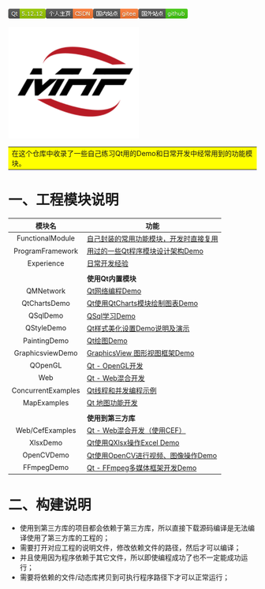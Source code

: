 <img src="README.assets/Qt-5.12.12-green.png">[![个人主页-CSDN-orange](README.assets/%E4%B8%AA%E4%BA%BA%E4%B8%BB%E9%A1%B5-CSDN-orange.png)](https://blog.csdn.net/qq_43627907?type=blog)[![国内站点-gitee-orange](README.assets/%E5%9B%BD%E5%86%85%E7%AB%99%E7%82%B9-gitee-orange.png)](https://gitee.com/mahuifa/QMDemo)[![国外站点-github-brightgreen](README.assets/%E5%9B%BD%E5%A4%96%E7%AB%99%E7%82%B9-github-brightgreen.png)](https://github.com/mahuifa/QMDemo)

![image-20220827211417219](README.assets/image-20220827211417219.png)



<table><tr><td bgcolor=#FFFF00>在这个仓库中收录了一些自己练习Qt用的Demo和日常开发中经常用到的功能模块。</td></tr></table>

# 一、工程模块说明

|       模块名       | 功能                                                         |
| :----------------: | ------------------------------------------------------------ |
|  FunctionalModule  | [自己封装的常用功能模块，开发时直接复用](./FunctionalModule/FunctionalModule.md) |
|  ProgramFramework  | [用过的一些Qt程序模块设计架构Demo](./ProgramFramework/ProgramFramework.md) |
|     Experience     | [日常开发经验](./Experience/Experience.md)                   |
|                    |                                                              |
|                    | **使用Qt内置模块**                                           |
|     QMNetwork      | [Qt网络编程Demo](./QMNetwork/QMNetwork.md)                   |
|    QtChartsDemo    | [Qt使用QtCharts模块绘制图表Demo](./QtChartsDemo/QtCharts.md) |
|      QSqlDemo      | [QSql学习Demo](./QSqlDemo/QSql.md)                           |
|     QStyleDemo     | [Qt样式美化设置Demo说明及演示](./QStyleDemo/QStyleDemo.md)   |
|    PaintingDemo    | [Qt绘图Demo](./PaintingDemo/PaintingDemo.md)                 |
|  GraphicsviewDemo  | [GraphicsView 图形视图框架Demo](./GraphicsviewDemo/GraphicsviewDemo.md) |
|      QOpenGL       | [Qt - OpenGL开发](./OpenGLDemo/OpenGLDemo.md)                |
|        Web         | [Qt - Web混合开发](./Web/Web.md)                             |
| ConcurrentExamples | [Qt线程和并发编程示例](./ConcurrentExamples/ConcurrentExamples.md) |
|    MapExamples     | [Qt 地图功能开发](./MapExamples/MapExamples.md)              |
|                    |                                                              |
|                    | **使用到第三方库**                                           |
|  Web/CefExamples   | [Qt - Web混合开发（使用CEF）](./Web/Web.md)                  |
|      XlsxDemo      | [Qt使用QXlsx操作Excel Demo](./XlsxDemo/XlsxDemo.md)          |
|     OpenCVDemo     | [Qt使用OpenCV进行视频、图像操作Demo](./OpenCVDemo/OpenCVDemo.md) |
|     FFmpegDemo     | [Qt - FFmpeg多媒体框架开发Demo](./FFmpegDemo/FFmpegDemo.md)  |



# 二、构建说明

* 使用到第三方库的项目都会依赖于第三方库，所以直接下载源码编译是无法编译使用了第三方库的工程的；
* 需要打开对应工程的说明文件，修改依赖文件的路径，然后才可以编译；
* 并且使用因为程序依赖于其它文件，所以即使编程成功了也不一定能成功运行；
* 需要将依赖的文件/动态库拷贝到可执行程序路径下才可以正常运行；

